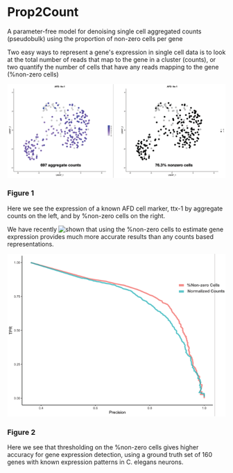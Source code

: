 # Prop2Count
A parameter-free model for denoising single cell aggregated counts (pseudobulk) using the proportion of non-zero cells per gene


Two easy ways to represent a gene's expression in single cell data is to look at the total number of reads that map to the gene in a cluster (counts), or two quantify the number of cells that have any reads mapping to the gene (%non-zero cells)

![ttx-1](https://github.com/alecbarrett/Prop2Count/blob/main/img/Untitled-1.png)
### Figure 1
Here we see the expression of a known AFD cell marker, ttx-1 by aggregate counts on the left, and by %non-zero cells on the right.

We have recently ![shown](https://github.com/cengenproject/Thresholding_sc) that using the %non-zero cells to estimate gene expression provides much more accurate results than any counts based representations.

![Precision-recall](https://github.com/alecbarrett/Prop2Count/blob/main/img/precision_recall.png)
### Figure 2
Here we see that thresholding on the %non-zero cells gives higher accuracy for gene expression detection, using a ground truth set of 160 genes with known expression patterns in C. elegans neurons.


